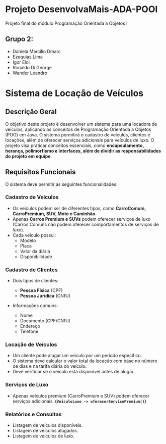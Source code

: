 # Projeto DesenvolvaMais-ADA-POOI
Projeto final do módulo Programação Orientada a Objetos I

## Grupo 2: 
- Daniela Marcilio Dmarc
- Ezequias Lima
- Igor Eloi
- Ronaldo Di George
- Wander Leandro

# Sistema de Locação de Veículos 

## Descrição Geral 
O objetivo deste projeto é desenvolver um sistema para uma locadora de veículos, aplicando os conceitos de Programação Orientada a Objetos (POO) em Java. O sistema permitirá o cadastro de veículos, clientes e locações, além de oferecer serviços adicionais para veículos de luxo. O projeto visa praticar conceitos essenciais, como **encapsulamento, herança, polimorfismo e interfaces, além de dividir as responsabilidades do projeto em equipe**. 

## Requisitos Funcionais 

O sistema deve permitir as seguintes funcionalidades: 

### Cadastro de Veículos 
- Os veículos podem ser de diferentes tipos, como **CarroComum, CarroPremium, SUV, Moto e Caminhão.**
- Apenas **Carros Premium e SUVs** podem oferecer serviços de luxo (Carros Comuns não podem oferecer comportamentos de serviços de luxo).
- Cada veículo possui:
  - Modelo
  - Placa
  - Valor da diária
  - Disponibilidade 

### Cadastro de Clientes 
- Dois tipos de clientes: 
  - **Pessoa Física** (CPF)
  - **Pessoa Jurídica** (CNPJ)
  
- Informações comuns:
  - Nome
  - Documento (CPF/CNPJ)
  - Endereço
  - Telefone
  
### Locação de Veículos 
- Um cliente pode alugar um veículo por um período específico.
- O sistema deve calcular o valor total da locação com base no número de dias e na tarifa diária do veículo.
- Deve verificar se o veículo está disponível antes de alugar.

### Serviços de Luxo
- Apenas veículos premium (CarroPremium e SUV) podem oferecer serviços adicionais. **(`VeiculoLuxo -> oferecerServicoPremium()`)**

### Relatórios e Consultas
- Listagem de veículos disponíveis.
- Listagem de veículos alugados.
- Listagem de veículos de luxo.
